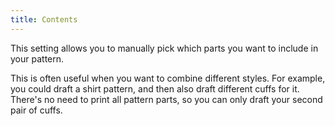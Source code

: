 ```yaml
---
title: Contents
---
```


This setting allows you to manually pick which parts you want to include in your pattern.

This is often useful when you want to combine different styles. For example, you could draft a shirt pattern, and then also draft different cuffs for it. There's no need to print all pattern parts, so you can only draft your second pair of cuffs.
